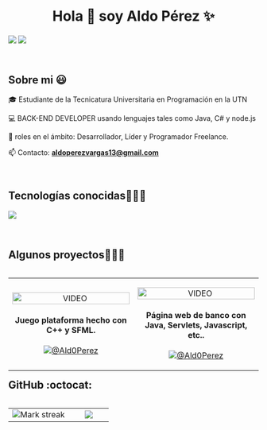 <h1 align="center">Hola 👋  soy Aldo Pérez ✨ </h1> 

<p align="left">
<a href="https://www.linkedin.com/in/ald0perez" target="blank"><img align="center" src="https://img.shields.io/badge/LinkedIn-0077B5?style=for-the-badge&logo=linkedin&logoColor=white"/></a>
<a href = "mailto:aldoperezvargas13@gmail.com" target="blank"><img align="center" src="https://img.shields.io/badge/Gmail-D14836?style=for-the-badge&logo=gmail&logoColor=white"/></a>
  </p>
<br>
<h2>Sobre mi 😃</h2>
<!--Intro start-->

<p align="left">
🎓 Estudiante de la Tecnicatura Universitaria en Programación en la UTN

💻 BACK-END DEVELOPER usando lenguajes tales como Java, C# y node.js

📝 roles en el ámbito: Desarrollador, Líder y Programador Freelance.

📫 Contacto: **aldoperezvargas13@gmail.com**
<!--Intro end-->
  </p>
<br>

<h2 >Tecnologías conocidas👨🏻‍💻</h2>
<!--tech stack icons-->
<p align="left">
  <a href="https://skillicons.dev">
    <img src="https://skillicons.dev/icons?i=cs,cpp,java,php,dotnet,css,html,js,nodejs,mysql,git,github,postman,eclipse,vscode,bash,ps&perline=12" />
  </a>
</p>
<br>
<!-------------------------->
<div id="proyectos">
<h2 >Algunos proyectos👨🏻‍💻</h2>

<table align="left" >
<tr border="none">
<td width="25%" align="center">
    <p align="center">
     <a href="https://github.com/Ald0Perez/Echoes-of-Loss" title="Go to Source">
        <img align="center" width=100% src="https://media.licdn.com/dms/image/v2/D4D22AQH2sONJFMGwgg/feedshare-shrink_2048_1536/B4DZjtX07MGkAw-/0/1756329105425?e=1759363200&v=beta&t=KY7uI4fA50BEVJcfUKUUOVl9MffWJ5yITczQvbJqoas"   alt="VIDEO" /></a>
      </p>
    <p align="center">
		<h4>Juego plataforma hecho con C++ y SFML.</h4>
	<a href="https://github.com/Ald0Perez/Echoes-of-Loss" target="blank"><img align="center" src="https://img.shields.io/badge/GitHub-100000?style=for-the-badge&logo=github&logoColor=white" alt="@Ald0Perez" /></a>
    </p>       
</td>

  <td width="25%" align="center">
    <p align="center">
     <a href="https://github.com/Ald0Perez/Banco-Wellington" title="Go to Source">
        <img align="center" width=100% src="https://media.licdn.com/dms/image/v2/D4D2DAQEwJ6aYid8jlw/profile-treasury-image-shrink_800_800/B4DZiCp_H2H8Ag-/0/1754538701815?e=1757044800&v=beta&t=EA7mlbcMTw7R_ulsoo0xvFLCMd40tkFqPpQ6L1kO18g"   alt="VIDEO" /></a>
      </p>
    <p align="center">
		<h4>Página web de banco con Java, Servlets, Javascript, etc..</h4>
      <a href="https://github.com/Ald0Perez/Banco-Wellington" target="blank"><img align="center" src="https://img.shields.io/badge/GitHub-100000?style=for-the-badge&logo=github&logoColor=white" alt="@Ald0Perez" /></a>
    </p>       
</td>

</tr>
</table>
  </div>
<br>
<br><br>
<br>
<br><br><br>
<br><br>


<h2>GitHub :octocat:</h2>
<!--- stats & Trophy (start) -->
<p align="center">
  <!--- stats (start) -->
<table align="left">
<tr border="none">
<td width="60%" align="center">

<!--  <img  align="center"  src="https://github-readme-stats.vercel.app/api?username=unsimpledev&theme=dark&show_icons=true&count_private=true" />
  <br></br> -->
  <img  title="🔥 Get streak stats for your profile at git.io/streak-stats" alt="Mark streak" src="https://github-readme-streak-stats.herokuapp.com/?user=unsimpledev&theme=dark&hide_border=false" /> 
</td>

<td width="40%" align="center">

  <img  align="center"  src="https://github-readme-stats-anuraghazra1.vercel.app/api/top-langs/?username=Ald0Perez&theme=dark&hide_border=false&no-bg=true&no-frame=true&langs_count=10"/>

  </td>
</tr>
</table>
<!--- stats (end) -->

</p>        
<!--- stats (end) -->
